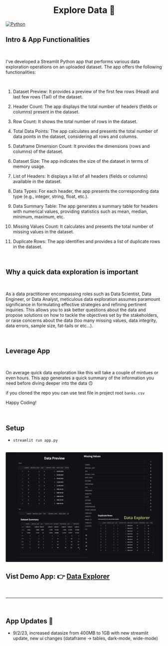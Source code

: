 # <center>Explore Data 🔬</center>

[![Python](https://img.shields.io/badge/Python-3776AB?style=for-the-badge&logo=python&logoColor=gold)](https://www.python.org/)

## Intro & App Functionalities

<br>

I've developed a Streamlit Python app that performs various data exploration operations on an uploaded dataset. The app offers the following functionalities:

<br>

1. Dataset Preview: It provides a preview of the first few rows (Head) and last few rows (Tail) of the dataset.

2. Header Count: The app displays the total number of headers (fields or columns) present in the dataset.

3. Row Count: It shows the total number of rows in the dataset.

4. Total Data Points: The app calculates and presents the total number of data points in the dataset, considering all rows and columns.

5. Dataframe Dimension Count: It provides the dimensions (rows and columns) of the dataset.

6. Dataset Size: The app indicates the size of the dataset in terms of memory usage.

7. List of Headers: It displays a list of all headers (fields or columns) available in the dataset.

8. Data Types: For each header, the app presents the corresponding data type (e.g., integer, string, float, etc.).

9. Data Summary Table: The app generates a summary table for headers with numerical values, providing statistics such as mean, median, minimum, maximum, etc.

10. Missing Values Count: It calculates and presents the total number of missing values in the dataset.

11. Duplicate Rows: The app identifies and provides a list of duplicate rows in the dataset.





<br>

## Why a quick data exploration is important

<br>

As a data practitioner encompassing roles such as Data Scientist, Data Engineer, or Data Analyst, meticulous data exploration assumes paramount significance in formulating effective strategies and refining pertinent inquiries. This allows you to ask better questions about the data and propose solutions on how to tackle the objectives set by the stakeholders, or raise concerns about the data (too many missing values, data integrity, data errors, sample size, fat-tails or etc...).


<br>

## Leverage App

<br>

On average quick data exploration like this will take a couple of mintues or even hours. This app generates a quick summary of the information you need before diving deeper into the data 🙃 

if you cloned the repo you can use test file in project root `banks.csv`

Happy Coding!


<br>

## Setup

- `streamlit run app.py`

<br>

<img src="app.png" alt="Data Explorer"/>

<br>

## Vist Demo App:  👉 [Data Explorer](https://dataexplorer.streamlit.app/)



<br>
<hr>
<br>

## App Updates 🎉

- 9/2/23, increased datasize from 400MB to 1GB with new streamlit update, new ui changes (dataframe -> tables, dark-mode, wide-mode)